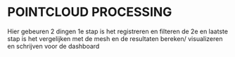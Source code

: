 # POINTCLOUD PROCESSING
Hier gebeuren 2 dingen 
1e stap is het registreren en filteren
de 2e en laatste stap is het vergelijken met de mesh en de resultaten bereken/ visualizeren en schrijven voor de dashboard 
